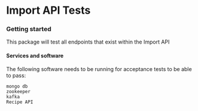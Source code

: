 Import API Tests
================

### Getting started

This package will test all endpoints that exist within the Import API

#### Services and software

The following software needs to be running for acceptance tests to be able to
pass:

```text
mongo db
zookeeper
kafka
Recipe API
```
